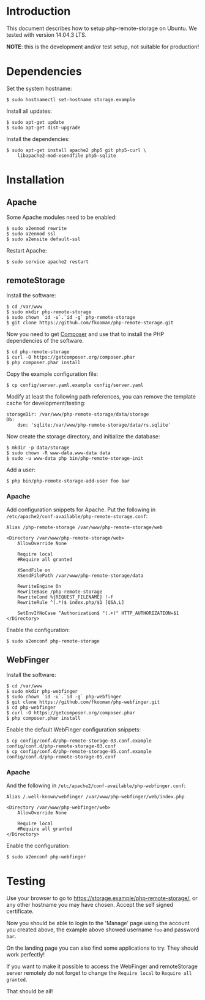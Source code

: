 # Introduction
This document describes how to setup php-remote-storage on Ubuntu. We tested 
with version 14.04.3 LTS.

**NOTE**: this is the development and/or test setup, not suitable for 
production!

# Dependencies
Set the system hostname:

    $ sudo hostnamectl set-hostname storage.example

Install all updates:

    $ sudo apt-get update
    $ sudo apt-get dist-upgrade

Install the dependencies:

    $ sudo apt-get install apache2 php5 git php5-curl \
        libapache2-mod-xsendfile php5-sqlite

# Installation

## Apache 
Some Apache modules need to be enabled:

    $ sudo a2enmod rewrite
    $ sudo a2enmod ssl
    $ sudo a2ensite default-ssl

Restart Apache:

    $ sudo service apache2 restart

## remoteStorage
Install the software:

    $ cd /var/www
    $ sudo mkdir php-remote-storage
    $ sudo chown `id -u`.`id -g` php-remote-storage
    $ git clone https://github.com/fkooman/php-remote-storage.git

Now you need to get [Composer](https://getcomposer.org) and use that to 
install the PHP dependencies of the software.

    $ cd php-remote-storage
    $ curl -O https://getcomposer.org/composer.phar
    $ php composer.phar install

Copy the example configuration file:

    $ cp config/server.yaml.example config/server.yaml

Modify at least the following path references, you can remove the template
cache for development/testing:

    storageDir: /var/www/php-remote-storage/data/storage
    Db:
        dsn: 'sqlite:/var/www/php-remote-storage/data/rs.sqlite'

Now create the storage directory, and initialize the database:

    $ mkdir -p data/storage
    $ sudo chown -R www-data.www-data data
    $ sudo -u www-data php bin/php-remote-storage-init

Add a user:

    $ php bin/php-remote-storage-add-user foo bar

### Apache
Add configuration snippets for Apache. Put the following in 
`/etc/apache2/conf-available/php-remote-storage.conf`:

    Alias /php-remote-storage /var/www/php-remote-storage/web

    <Directory /var/www/php-remote-storage/web>
        AllowOverride None

        Require local
        #Require all granted

        XSendFile on
        XSendFilePath /var/www/php-remote-storage/data

        RewriteEngine On
        RewriteBase /php-remote-storage
        RewriteCond %{REQUEST_FILENAME} !-f
        RewriteRule ^(.*)$ index.php/$1 [QSA,L]

        SetEnvIfNoCase ^Authorization$ "(.+)" HTTP_AUTHORIZATION=$1
    </Directory>

Enable the configuration:

    $ sudo a2enconf php-remote-storage

## WebFinger
Install the software:

    $ cd /var/www
    $ sudo mkdir php-webfinger
    $ sudo chown `id -u`.`id -g` php-webfinger
    $ git clone https://github.com/fkooman/php-webfinger.git
    $ cd php-webfinger
    $ curl -O https://getcomposer.org/composer.phar
    $ php composer.phar install

Enable the default WebFinger configuration snippets:

    $ cp config/conf.d/php-remote-storage-03.conf.example config/conf.d/php-remote-storage-03.conf
    $ cp config/conf.d/php-remote-storage-05.conf.example config/conf.d/php-remote-storage-05.conf

### Apache
And the following in `/etc/apache2/conf-available/php-webfinger.conf`:

    Alias /.well-known/webfinger /var/www/php-webfinger/web/index.php

    <Directory /var/www/php-webfinger/web>
        AllowOverride None

        Require local
        #Require all granted
    </Directory>

Enable the configuration:

    $ sudo a2enconf php-webfinger

# Testing
Use your browser to go to https://storage.example/php-remote-storage/, or any 
other hostname you may have chosen. Accept the self signed certificate.

Now you should be able to login to the 'Manage' page using the account you 
created above, the example above showed username `foo` and password `bar`.

On the landing page you can also find some applications to try. They should 
work perfectly!

If you want to make it possible to access the WebFinger and remoteStorage 
server remotely do not forget to change the `Require local` to 
`Require all granted`.

That should be all!
